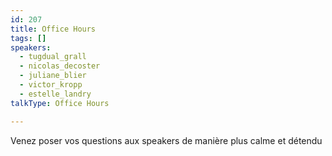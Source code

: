 ```yaml
---
id: 207
title: Office Hours
tags: []
speakers:
  - tugdual_grall
  - nicolas_decoster
  - juliane_blier
  - victor_kropp
  - estelle_landry
talkType: Office Hours

---
```


Venez poser vos questions aux speakers de manière plus calme et détendu
